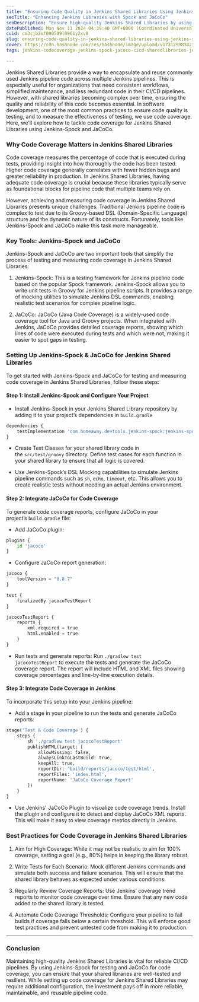 ```yaml
---
title: "Ensuring Code Quality in Jenkins Shared Libraries Using Jenkins-Spock and JaCoCo"
seoTitle: "Enhancing Jenkins Libraries with Spock and JaCoCo"
seoDescription: "Ensure high-quality Jenkins Shared Libraries by using Jenkins-Spock and JaCoCo for testing and code coverage in CI/CD pipelines"
datePublished: Mon Nov 11 2024 04:39:40 GMT+0000 (Coordinated Universal Time)
cuid: cm3cjb2xf000509l096by2xv0
slug: ensuring-code-quality-in-jenkins-shared-libraries-using-jenkins-spock-and-jacoco
cover: https://cdn.hashnode.com/res/hashnode/image/upload/v1731299834233/d48a90e3-cd98-4246-934b-590151bc9a46.webp
tags: jenkins-codecoverage-jenkins-spock-jacoco-cicd-sharedlibraries-jenkinspipeline-testingjenkinslibraries-groovy-testautomation-devops-continuousintegration-codequality-unittesting-jenkinsdsl

---
```


Jenkins Shared Libraries provide a way to encapsulate and reuse commonly used Jenkins pipeline code across multiple Jenkins pipelines. This is especially useful for organizations that need consistent workflows, simplified maintenance, and less redundant code in their CI/CD pipelines. However, with shared libraries becoming complex over time, ensuring the quality and reliability of this code becomes essential. In software development, one of the most common practices to ensure code quality is testing, and to measure the effectiveness of testing, we use code coverage. Here, we'll explore how to tackle code coverage for Jenkins Shared Libraries using Jenkins-Spock and JaCoCo.

### Why Code Coverage Matters in Jenkins Shared Libraries

Code coverage measures the percentage of code that is executed during tests, providing insight into how thoroughly the code has been tested. Higher code coverage generally correlates with fewer hidden bugs and greater reliability in production. In Jenkins Shared Libraries, having adequate code coverage is crucial because these libraries typically serve as foundational blocks for pipeline code that multiple teams rely on.

However, achieving and measuring code coverage in Jenkins Shared Libraries presents unique challenges. Traditional Jenkins pipeline code is complex to test due to its Groovy-based DSL (Domain-Specific Language) structure and the dynamic nature of its constructs. Fortunately, tools like Jenkins-Spock and JaCoCo make this task more manageable.

### Key Tools: Jenkins-Spock and JaCoCo

Jenkins-Spock and JaCoCo are two important tools that simplify the process of testing and measuring code coverage in Jenkins Shared Libraries:

1. Jenkins-Spock: This is a testing framework for Jenkins pipeline code based on the popular Spock framework. Jenkins-Spock allows you to write unit tests in Groovy for Jenkins pipeline scripts. It provides a range of mocking utilities to simulate Jenkins DSL commands, enabling realistic test scenarios for complex pipeline logic.
    
2. JaCoCo: JaCoCo (Java Code Coverage) is a widely-used code coverage tool for Java and Groovy projects. When integrated with Jenkins, JaCoCo provides detailed coverage reports, showing which lines of code were executed during tests and which were not, making it easier to spot gaps in testing.
    

### Setting Up Jenkins-Spock & JaCoCo for Jenkins Shared Libraries

To get started with Jenkins-Spock and JaCoCo for testing and measuring code coverage in Jenkins Shared Libraries, follow these steps:

#### Step 1: Install Jenkins-Spock and Configure Your Project

* Install Jenkins-Spock in your Jenkins Shared Library repository by adding it to your project’s dependencies in `build.gradle`
    

```python
dependencies {
    testImplementation 'com.homeaway.devtools.jenkins-spock:jenkins-spock:2.2.1'
}
```

* Create Test Classes for your shared library code in the `src/test/groovy` directory. Define test cases for each function in your shared library to ensure that all logic is covered.
    
* Use Jenkins-Spock’s DSL Mocking capabilities to simulate Jenkins pipeline commands such as `sh`, `echo`, `timeout`, etc. This allows you to create realistic tests without needing an actual Jenkins environment.
    

#### Step 2: Integrate JaCoCo for Code Coverage

To generate code coverage reports, configure JaCoCo in your project’s `build.gradle` file:

* Add JaCoCo plugin:
    

```python
plugins {
    id 'jacoco'
}
```

* Configure JaCoCo report generation:
    

```python
jacoco {
    toolVersion = "0.8.7"
}

test {
    finalizedBy jacocoTestReport
}

jacocoTestReport {
    reports {
        xml.required = true
        html.enabled = true
    }
}
```

* Run tests and generate reports: Run `./gradlew test jacocoTestReport` to execute the tests and generate the JaCoCo coverage report. The report will include HTML and XML files showing coverage percentages and line-by-line execution details.
    

#### Step 3: Integrate Code Coverage in Jenkins

To incorporate this setup into your Jenkins pipeline:

* Add a stage in your pipeline to run the tests and generate JaCoCo reports:
    

```python
stage('Test & Code Coverage') {
    steps {
        sh './gradlew test jacocoTestReport'
        publishHTML(target: [
            allowMissing: false,
            alwaysLinkToLastBuild: true,
            keepAll: true,
            reportDir: 'build/reports/jacoco/test/html',
            reportFiles: 'index.html',
            reportName: 'JaCoCo Coverage Report'
        ])
    }
}
```

* Use Jenkins' JaCoCo Plugin to visualize code coverage trends. Install the plugin and configure it to detect and display JaCoCo XML reports. This will make it easy to view coverage metrics directly in Jenkins.
    

### Best Practices for Code Coverage in Jenkins Shared Libraries

1. Aim for High Coverage: While it may not be realistic to aim for 100% coverage, setting a goal (e.g., 80%) helps in keeping the library robust.
    
2. Write Tests for Each Scenario: Mock different Jenkins commands and simulate both success and failure scenarios. This will ensure that the shared library behaves as expected under various conditions.
    
3. Regularly Review Coverage Reports: Use Jenkins’ coverage trend reports to monitor code coverage over time. Ensure that any new code added to the shared library is tested.
    
4. Automate Code Coverage Thresholds: Configure your pipeline to fail builds if coverage falls below a certain threshold. This will enforce good test practices and prevent untested code from making it to production.
    

---

### Conclusion

Maintaining high-quality Jenkins Shared Libraries is vital for reliable CI/CD pipelines. By using Jenkins-Spock for testing and JaCoCo for code coverage, you can ensure that your shared libraries are well-tested and resilient. While setting up code coverage for Jenkins Shared Libraries may require additional configuration, the investment pays off in more reliable, maintainable, and reusable pipeline code.